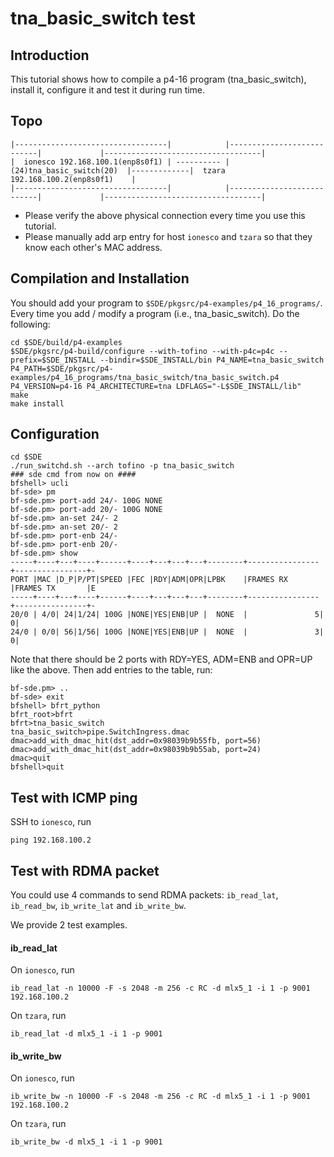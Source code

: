 # tna_basic_switch test

## Introduction

This tutorial shows how to compile a p4-16 program (tna_basic_switch), install it, configure it and test it during run time.

## Topo

    |----------------------------------|            |---------------------------|             |-----------------------------------|
    |  ionesco 192.168.100.1(enp8s0f1) | ---------- | (24)tna_basic_switch(20)  |-------------|  tzara 192.168.100.2(enp8s0f1)    |
    |----------------------------------|            |---------------------------|             |-----------------------------------|

* Please verify the above physical connection every time you use this tutorial.
* Please manually add arp entry for host `ionesco` and `tzara` so that they know each other's MAC address.

## Compilation and Installation

You should add your program to `$SDE/pkgsrc/p4-examples/p4_16_programs/`. Every time you add / modify a program (i.e., tna_basic_switch). Do the following:

```
cd $SDE/build/p4-examples
$SDE/pkgsrc/p4-build/configure --with-tofino --with-p4c=p4c --prefix=$SDE_INSTALL --bindir=$SDE_INSTALL/bin P4_NAME=tna_basic_switch P4_PATH=$SDE/pkgsrc/p4-examples/p4_16_programs/tna_basic_switch/tna_basic_switch.p4 P4_VERSION=p4-16 P4_ARCHITECTURE=tna LDFLAGS="-L$SDE_INSTALL/lib"
make
make install
```

## Configuration

```
cd $SDE
./run_switchd.sh --arch tofino -p tna_basic_switch
### sde cmd from now on ####
bfshell> ucli
bf-sde> pm
bf-sde.pm> port-add 24/- 100G NONE
bf-sde.pm> port-add 20/- 100G NONE
bf-sde.pm> an-set 24/- 2
bf-sde.pm> an-set 20/- 2
bf-sde.pm> port-enb 24/-
bf-sde.pm> port-enb 20/-
bf-sde.pm> show
-----+----+---+----+------+----+---+---+---+--------+----------------+----------------+-
PORT |MAC |D_P|P/PT|SPEED |FEC |RDY|ADM|OPR|LPBK    |FRAMES RX       |FRAMES TX       |E
-----+----+---+----+------+----+---+---+---+--------+----------------+----------------+-
20/0 | 4/0| 24|1/24| 100G |NONE|YES|ENB|UP |  NONE  |               5|               0|
24/0 | 0/0| 56|1/56| 100G |NONE|YES|ENB|UP |  NONE  |               3|               0|
```

Note that there should be 2 ports with RDY=YES, ADM=ENB and OPR=UP like the above.
Then add entries to the table, run:

```
bf-sde.pm> ..
bf-sde> exit
bfshell> bfrt_python
bfrt_root>bfrt
bfrt>tna_basic_switch
tna_basic_switch>pipe.SwitchIngress.dmac
dmac>add_with_dmac_hit(dst_addr=0x98039b9b55fb, port=56)
dmac>add_with_dmac_hit(dst_addr=0x98039b9b55ab, port=24)
dmac>quit
bfshell>quit
```

## Test with ICMP ping

SSH to `ionesco`, run

```
ping 192.168.100.2
```

## Test with RDMA packet

You could use 4 commands to send RDMA packets: `ib_read_lat`, `ib_read_bw`, `ib_write_lat` and `ib_write_bw`.

We provide 2 test examples.

#### ib_read_lat

On `ionesco`, run
```
ib_read_lat -n 10000 -F -s 2048 -m 256 -c RC -d mlx5_1 -i 1 -p 9001 192.168.100.2
```
On `tzara`, run
```
ib_read_lat -d mlx5_1 -i 1 -p 9001
```

#### ib_write_bw

On `ionesco`, run
```
ib_write_bw -n 10000 -F -s 2048 -m 256 -c RC -d mlx5_1 -i 1 -p 9001 192.168.100.2
```
On `tzara`, run
```
ib_write_bw -d mlx5_1 -i 1 -p 9001
```
